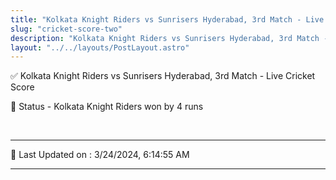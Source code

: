 ```yaml
---
title: "Kolkata Knight Riders vs Sunrisers Hyderabad, 3rd Match - Live Cricket Score"
slug: "cricket-score-two"
description: "Kolkata Knight Riders vs Sunrisers Hyderabad, 3rd Match - Live Cricket Score - Kolkata Knight Riders won by 4 runs."
layout: "../../layouts/PostLayout.astro"
--- 
```


✅ Kolkata Knight Riders vs Sunrisers Hyderabad, 3rd Match - Live Cricket Score

📑 Status - Kolkata Knight Riders won by 4 runs

<br />

***

📝 Last Updated on : 3/24/2024, 6:14:55 AM

***

